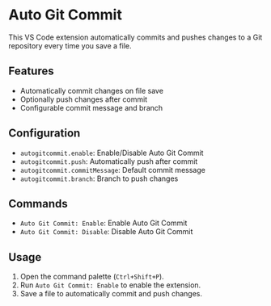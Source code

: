 # Auto Git Commit

This VS Code extension automatically commits and pushes changes to a Git repository every time you save a file.

## Features

- Automatically commit changes on file save
- Optionally push changes after commit
- Configurable commit message and branch

## Configuration

- `autogitcommit.enable`: Enable/Disable Auto Git Commit
- `autogitcommit.push`: Automatically push after commit
- `autogitcommit.commitMessage`: Default commit message
- `autogitcommit.branch`: Branch to push changes

## Commands

- `Auto Git Commit: Enable`: Enable Auto Git Commit
- `Auto Git Commit: Disable`: Disable Auto Git Commit

## Usage

1. Open the command palette (`Ctrl+Shift+P`).
2. Run `Auto Git Commit: Enable` to enable the extension.
3. Save a file to automatically commit and push changes.